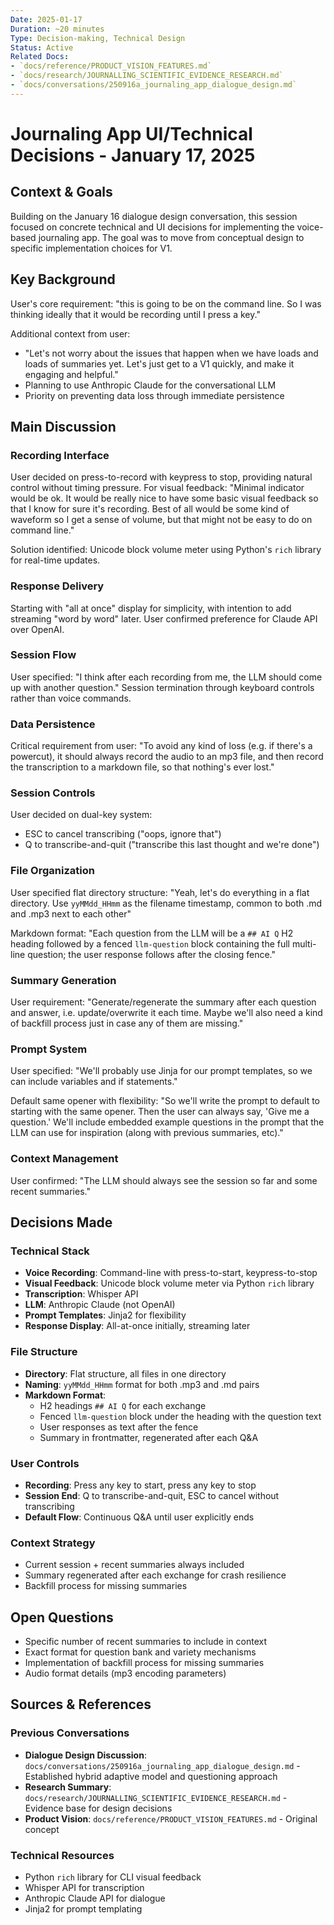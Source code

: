 ```yaml
---
Date: 2025-01-17
Duration: ~20 minutes
Type: Decision-making, Technical Design
Status: Active
Related Docs:
- `docs/reference/PRODUCT_VISION_FEATURES.md`
- `docs/research/JOURNALLING_SCIENTIFIC_EVIDENCE_RESEARCH.md`
- `docs/conversations/250916a_journaling_app_dialogue_design.md`
---
```


# Journaling App UI/Technical Decisions - January 17, 2025

## Context & Goals

Building on the January 16 dialogue design conversation, this session focused on concrete technical and UI decisions for implementing the voice-based journaling app. The goal was to move from conceptual design to specific implementation choices for V1.

## Key Background

User's core requirement: "this is going to be on the command line. So I was thinking ideally that it would be recording until I press a key."

Additional context from user:
- "Let's not worry about the issues that happen when we have loads and loads of summaries yet. Let's just get to a V1 quickly, and make it engaging and helpful."
- Planning to use Anthropic Claude for the conversational LLM
- Priority on preventing data loss through immediate persistence

## Main Discussion

### Recording Interface

User decided on press-to-record with keypress to stop, providing natural control without timing pressure. For visual feedback: "Minimal indicator would be ok. It would be really nice to have some basic visual feedback so that I know for sure it's recording. Best of all would be some kind of waveform so I get a sense of volume, but that might not be easy to do on command line."

Solution identified: Unicode block volume meter using Python's `rich` library for real-time updates.

### Response Delivery

Starting with "all at once" display for simplicity, with intention to add streaming "word by word" later. User confirmed preference for Claude API over OpenAI.

### Session Flow

User specified: "I think after each recording from me, the LLM should come up with another question." Session termination through keyboard controls rather than voice commands.

### Data Persistence

Critical requirement from user: "To avoid any kind of loss (e.g. if there's a powercut), it should always record the audio to an mp3 file, and then record the transcription to a markdown file, so that nothing's ever lost."

### Session Controls

User decided on dual-key system:
- ESC to cancel transcribing ("oops, ignore that")
- Q to transcribe-and-quit ("transcribe this last thought and we're done")

### File Organization

User specified flat directory structure: "Yeah, let's do everything in a flat directory. Use `yyMMdd_HHmm` as the filename timestamp, common to both .md and .mp3 next to each other"

Markdown format: "Each question from the LLM will be a `## AI Q` H2 heading followed by a fenced `llm-question` block containing the full multi-line question; the user response follows after the closing fence."

### Summary Generation

User requirement: "Generate/regenerate the summary after each question and answer, i.e. update/overwrite it each time. Maybe we'll also need a kind of backfill process just in case any of them are missing."

### Prompt System

User specified: "We'll probably use Jinja for our prompt templates, so we can include variables and if statements."

Default same opener with flexibility: "So we'll write the prompt to default to starting with the same opener. Then the user can always say, 'Give me a question.' We'll include embedded example questions in the prompt that the LLM can use for inspiration (along with previous summaries, etc)."

### Context Management

User confirmed: "The LLM should always see the session so far and some recent summaries."

## Decisions Made

### Technical Stack
- **Voice Recording**: Command-line with press-to-start, keypress-to-stop
- **Visual Feedback**: Unicode block volume meter via Python `rich` library
- **Transcription**: Whisper API
- **LLM**: Anthropic Claude (not OpenAI)
- **Prompt Templates**: Jinja2 for flexibility
- **Response Display**: All-at-once initially, streaming later

### File Structure
- **Directory**: Flat structure, all files in one directory
- **Naming**: `yyMMdd_HHmm` format for both .mp3 and .md pairs
- **Markdown Format**:
  - H2 headings `## AI Q` for each exchange
  - Fenced `llm-question` block under the heading with the question text
  - User responses as text after the fence
  - Summary in frontmatter, regenerated after each Q&A

### User Controls
- **Recording**: Press any key to start, press any key to stop
- **Session End**: Q to transcribe-and-quit, ESC to cancel without transcribing
- **Default Flow**: Continuous Q&A until user explicitly ends

### Context Strategy
- Current session + recent summaries always included
- Summary regenerated after each exchange for crash resilience
- Backfill process for missing summaries

## Open Questions

- Specific number of recent summaries to include in context
- Exact format for question bank and variety mechanisms
- Implementation of backfill process for missing summaries
- Audio format details (mp3 encoding parameters)

## Sources & References

### Previous Conversations
- **Dialogue Design Discussion**: `docs/conversations/250916a_journaling_app_dialogue_design.md` - Established hybrid adaptive model and questioning approach
- **Research Summary**: `docs/research/JOURNALLING_SCIENTIFIC_EVIDENCE_RESEARCH.md` - Evidence base for design decisions
- **Product Vision**: `docs/reference/PRODUCT_VISION_FEATURES.md` - Original concept

### Technical Resources
- Python `rich` library for CLI visual feedback
- Whisper API for transcription
- Anthropic Claude API for dialogue
- Jinja2 for prompt templating